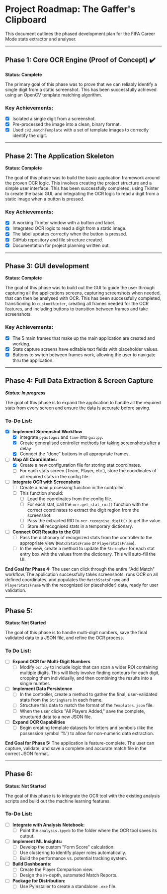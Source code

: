 # Project Roadmap: The Gaffer's Clipboard

This document outlines the phased development plan for the FIFA Career Mode stats extractor and analyser.

---

## Phase 1: Core OCR Engine (Proof of Concept) ✔️

**Status: Complete**

The primary goal of this phase was to prove that we can reliably identify a single digit from a static screenshot. This has been successfully achieved using an OpenCV template matching algorithm.

### Key Achievements:
- [x] Isolated a single digit from a screenshot.
- [x] Pre-processed the image into a clean, binary format.
- [x] Used `cv2.matchTemplate` with a set of template images to correctly identify the digit.

---

## Phase 2: The Application Skeleton

**Status: Complete**

The goal of this phase was to build the basic application framework around the proven OCR logic. This involves creating the project structure and a simple user interface. This has been successfully completed, using Tkinter to create the basic GUI, and integrating the OCR logic to read a digit from a static image when a button is pressed.

### Key Achievements:
- [x] A working Tkinter window with a button and label.
- [x] Integrated OCR logic to read a digit from a static image.
- [x] The label updates correctly when the button is pressed.
- [x] GitHub repository and file structure created.
- [x] Documentation for project planning written out.

---

## Phase 3: GUI development

**Status: Complete**

The goal of this phase was to build out the GUI to guide the user through capturing all the applications screens, capturing screenshots when needed, that can then be analysed with OCR. This has been successfully completed, transitioning to `customtkinter`, creating all frames needed for the OCR features, and including buttons to transition between frames and take screenshots.

### Key Achievements:
- [x] The 5 main frames that make up the main application are created and working.
- [x] Stats capture screens have editable text fields with placeholder values.
- [x] Buttons to switch between frames work, allowing the user to navigate thru the application.

---
## Phase 4: Full Data Extraction & Screen Capture

***Status: In progress***

The goal of this phase is to expand the application to handle all the required stats from every screen and ensure the data is accurate before saving.

### To-Do List:
- [x] **Implement Screenshot Workflow**
	- [x] integrate `pyautogui` and `time` into `gui.py`.
	- [x] Create generalised controller methods for taking screenshots after a delay
	- [x] Connect the "done" buttons in all appropriate frames.
- [ ] **Map All Coordinates:**
	- [x] Create a new configuration file for storing stat coordinates.
    - [ ] For each stats screen (Team, Player, etc.), store the coordinates of all required stats in the config file.
- [ ] **Integrate OCR with Screenshots**
	- [ ] Create a main processing function in the controller.
	- [ ] This function should:
		- [ ] Load the coordinates from the config file.
		- [ ] For each stat, call the `ocr.get_stat_roi()` function with the correct coordinates to extract the digit region from the screenshot.
		- [ ] Pass the extracted RIO to `ocr.recognise_digit()` to get the value.
		- [ ] Store all recognised stats in a temporary dictionary.
- [ ] **Connect OCR Results to the GUI**
	- [ ] Pass the dictionary of recognized stats from the controller to the appropriate view (`MatchStatsFrame` or `PlayerStatsFrame`).
	- [ ] In the view, create a method to update the `StringVar` for each stat entry box with the values from the dictionary. This will auto-fill the UI.

**End Goal for Phase 4:** The user can click through the entire "Add Match" workflow. The application successfully takes screenshots, runs OCR on all defined coordinates, and populates the `MatchStatsFrame` and `PlayerStatsFrame` with the recognized (or placeholder) data, ready for user validation.

---

## Phase 5:

**Status: Not Started**

The goal of this phase is to handle multi-digit numbers, save the final validated data to a JSON file, and refine the OCR process.

### To Do List:
- [ ] **Expand OCR for Multi-Digit Numbers**
	- [ ] Modify `ocr.py` to include logic that can scan a wider ROI containing multiple digits. This will likely involve finding contours for each digit, cropping them individually, and then combining the results into a single number.
- [ ] **Implement Data Persistence**
	- [ ] In the controller, create a method to gather the final, user-validated stats from the `StringVars` in each frame.
	- [ ] Structure this data to match the format of the `Templates.json` file.
	- [ ] When the user clicks "All Players Added," save the complete, structured data to a new JSON file.
- [ ] **Expand OCR Capabilities**
	- [ ] Begin creating template datasets for letters and symbols (like the possession symbol '%') to allow for non-numeric data extraction.

**End Goal for Phase 5:** The application is feature-complete. The user can capture, validate, and save a complete and accurate match file in the correct JSON format.

---

## Phase 6: 

**Status: Not Started**

The goal of this phase is to integrate the OCR tool with the existing analysis scripts and build out the machine learning features.

### To-Do List:
- [ ] **Integrate with Analysis Notebook:**
    - [ ] Point the `analysis.ipynb` to the folder where the OCR tool saves its output.
- [ ] **Implement ML Insights:**
    - [ ] Develop the custom "Form Score" calculation.
    - [ ] Use clustering to identify player roles automatically.
    - [ ] Build the performance vs. potential tracking system.
- [ ] **Build Dashboards:**
    - [ ] Create the Player Comparison view.
    - [ ] Design the in-depth, automated Match Reports.
- [ ] **Package for Distribution:**
    - [ ] Use PyInstaller to create a standalone `.exe` file.